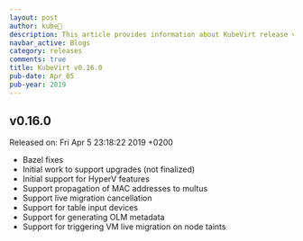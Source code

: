 ```yaml
---
layout: post
author: kube🤖
description: This article provides information about KubeVirt release v0.16.0 changes
navbar_active: Blogs
category: releases
comments: true
title: KubeVirt v0.16.0
pub-date: Apr 05
pub-year: 2019
---
```



## v0.16.0

Released on: Fri Apr 5 23:18:22 2019 +0200

- Bazel fixes
- Initial work to support upgrades (not finalized)
- Initial support for HyperV features
- Support propagation of MAC addresses to multus
- Support live migration cancellation
- Support for table input devices
- Support for generating OLM metadata
- Support for triggering VM live migration on node taints
